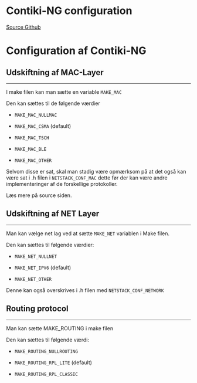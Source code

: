 Contiki-NG configuration
========================
[Source Github](https://github.com/contiki-ng/contiki-ng/wiki/The-Contiki%E2%80%90NG-configuration-system#network-stack-mac-layer)

Configuration af Contiki-NG
===========================

## Udskiftning af MAC-Layer

* * *

I make filen kan man sætte en variable `MAKE_MAC`

Den kan sættes til de følgende værdier

*   `MAKE_MAC_NULLMAC`

*   `MAKE_MAC_CSMA` (default)

*   `MAKE_MAC_TSCH`

*   `MAKE_MAC_BLE`

*   `MAKE_MAC_OTHER`

Selvom disse er sat, skal man stadig være opmærksom på at det også kan være sat i .h filen i `NETSTACK_CONF_MAC` dette før der kan være andre implementeringer af de forskellige protokoller.

Læs mere på source siden.

## Udskiftning af NET Layer

* * *

Man kan vælge net lag ved at sætte `MAKE_NET` variablen i Make filen.

Den kan sættes til følgende værdier:

*   `MAKE_NET_NULLNET`

*   `MAKE_NET_IPV6` (default)

*   `MAKE_NET_OTHER`

Denne kan også overskrives i .h filen med `NETSTACK_CONF_NETWORK`

## Routing protocol

* * *

Man kan sætte MAKE\_ROUTING i make filen

Den kan sættes til følgende værdi:

*   `MAKE_ROUTING_NULLROUTING`

*   `MAKE_ROUTING_RPL_LITE` (default)

*   `MAKE_ROUTING_RPL_CLASSIC`
